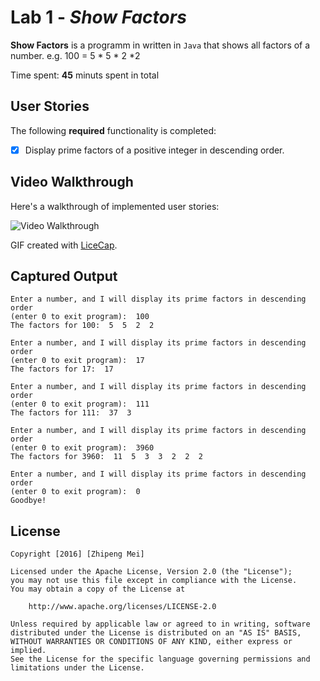 # Lab 1 - *Show Factors*

**Show Factors** is a programm in written in `Java` that shows all factors of a number.
    e.g. 100 = 5 * 5 * 2 *2

Time spent: **45** minuts spent in total

## User Stories

The following **required** functionality is completed:

- [x] Display prime factors of a positive integer in descending order.

## Video Walkthrough 

Here's a walkthrough of implemented user stories:

<img src='http://i.imgur.com/eu3Ryfq.gif' title='Video Walkthrough' width='' alt='Video Walkthrough' />

GIF created with [LiceCap](http://www.cockos.com/licecap/).

## Captured Output
    Enter a number, and I will display its prime factors in descending order 
    (enter 0 to exit program):  100
    The factors for 100:  5  5  2  2
    
    Enter a number, and I will display its prime factors in descending order 
    (enter 0 to exit program):  17
    The factors for 17:  17
    
    Enter a number, and I will display its prime factors in descending order 
    (enter 0 to exit program):  111
    The factors for 111:  37  3
    
    Enter a number, and I will display its prime factors in descending order 
    (enter 0 to exit program):  3960
    The factors for 3960:  11  5  3  3  2  2  2
    
    Enter a number, and I will display its prime factors in descending order 
    (enter 0 to exit program):  0
    Goodbye!

## License

    Copyright [2016] [Zhipeng Mei]

    Licensed under the Apache License, Version 2.0 (the "License");
    you may not use this file except in compliance with the License.
    You may obtain a copy of the License at

        http://www.apache.org/licenses/LICENSE-2.0

    Unless required by applicable law or agreed to in writing, software
    distributed under the License is distributed on an "AS IS" BASIS,
    WITHOUT WARRANTIES OR CONDITIONS OF ANY KIND, either express or implied.
    See the License for the specific language governing permissions and
    limitations under the License.
